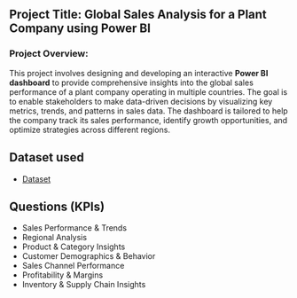 ## Project Title: **Global Sales Analysis for a Plant Company using Power BI**

### Project Overview:
This project involves designing and developing an interactive **Power BI dashboard** to provide comprehensive insights into the global sales performance of a plant company operating in multiple countries. The goal is to enable stakeholders to make data-driven decisions by visualizing key metrics, trends, and patterns in sales data. The dashboard is tailored to help the company track its sales performance, identify growth opportunities, and optimize strategies across different regions.

## Dataset used 
 - <a href="https://github.com/Sumanmardi/Data-Analysis-Dashboard-/blob/main/Plant_DTS.xls"> Dataset</a>
 
 ## Questions (KPIs)
- Sales Performance & Trends
- Regional Analysis
- Product & Category Insights
- Customer Demographics & Behavior
- Sales Channel Performance
- Profitability & Margins
- Inventory & Supply Chain Insights
 
